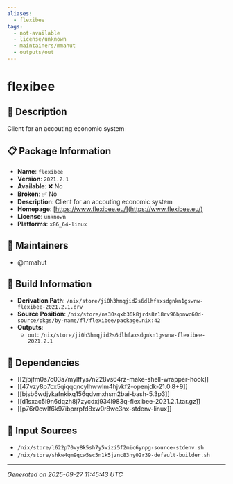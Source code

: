 ```yaml
---
aliases:
  - flexibee
tags:
  - not-available
  - license/unknown
  - maintainers/mmahut
  - outputs/out
---
```


# flexibee

## 📝 Description

Client for an accouting economic system

## 📋 Package Information

- **Name**: `flexibee`
- **Version**: `2021.2.1`
- **Available**: ❌ No
- **Broken**: ✅ No
- **Description**: Client for an accouting economic system
- **Homepage**: [https://www.flexibee.eu/](https://www.flexibee.eu/)
- **License**: `unknown`
- **Platforms**: `x86_64-linux`
## 👥 Maintainers

- @mmahut


## 🔧 Build Information

- **Derivation Path**: `/nix/store/ji0h3hmqjid2s6dlhfaxsdgnkn1gswnw-flexibee-2021.2.1.drv`
- **Source Position**: `/nix/store/ns30sqxb36k8jrds8z18rv96bpnwc60d-source/pkgs/by-name/fl/flexibee/package.nix:42`
- **Outputs**:
  - `out`:  `/nix/store/ji0h3hmqjid2s6dlhfaxsdgnkn1gswnw-flexibee-2021.2.1`

## 🔗 Dependencies

- [[2jbjfm0s7c03a7mylffys7n228vs64rz-make-shell-wrapper-hook]]
- [[47vzy8p7cx5qiqqqncylhwwlm4hjvkf2-openjdk-21.0.8+9]]
- [[bjsb6wdjykafnkixq156qdvmxhsm2bai-bash-5.3p3]]
- [[d1sxac5i9n6dqzh8j7zycdxj934l983q-flexibee-2021.2.1.tar.gz]]
- [[p76r0cwlf6k97ibprrpfd8xw0r8wc3nx-stdenv-linux]]

## 📁 Input Sources

- `/nix/store/l622p70vy8k5sh7y5wizi5f2mic6ynpg-source-stdenv.sh`
- `/nix/store/shkw4qm9qcw5sc5n1k5jznc83ny02r39-default-builder.sh`

---
*Generated on 2025-09-27 11:45:43 UTC*
